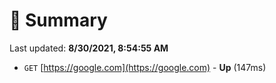 # 📖 Summary
Last updated: **8/30/2021, 8:54:55 AM**

- `GET` [https://google.com](https://google.com) - **Up** (147ms)
